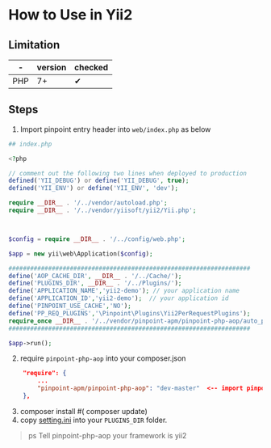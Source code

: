 # How to Use in Yii2

## Limitation

-|version|checked
---|----|---
PHP|7+|✔


## Steps


1. Import pinpoint entry header into `web/index.php` as below


```php
## index.php

<?php

// comment out the following two lines when deployed to production
defined('YII_DEBUG') or define('YII_DEBUG', true);
defined('YII_ENV') or define('YII_ENV', 'dev');

require __DIR__ . '/../vendor/autoload.php';
require __DIR__ . '/../vendor/yiisoft/yii2/Yii.php';



$config = require __DIR__ . '/../config/web.php';

$app = new yii\web\Application($config);

###################################################################
define('AOP_CACHE_DIR', __DIR__ . '/../Cache/');
define('PLUGINS_DIR', __DIR__ . '/../Plugins/');
define('APPLICATION_NAME','yii2-demo'); // your application name
define('APPLICATION_ID','yii2-demo');  // your application id
define('PINPOINT_USE_CACHE','NO');
define('PP_REQ_PLUGINS','\Pinpoint\Plugins\Yii2PerRequestPlugins');
require_once __DIR__ . '/../vendor/pinpoint-apm/pinpoint-php-aop/auto_pinpointed.php';
###################################################################

$app->run();


```

2. require `pinpoint-php-aop` into your composer.json


``` json
    "require": {
        ...
        "pinpoint-apm/pinpoint-php-aop": "dev-master"  <-- import pinpoint-php-aop
    },
```

3. composer install #( composer update)
4. copy [setting.ini](./setting.ini) into your `PLUGINS_DIR` folder.

>ps Tell pinpoint-php-aop your framework is yii2
